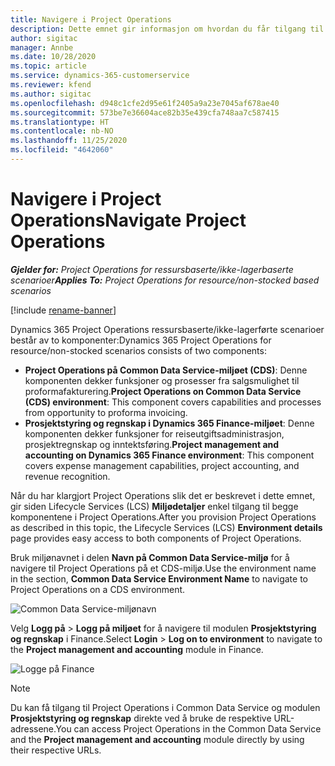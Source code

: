 ```yaml
---
title: Navigere i Project Operations
description: Dette emnet gir informasjon om hvordan du får tilgang til Project Operations fra Lifecycle Services.
author: sigitac
manager: Annbe
ms.date: 10/28/2020
ms.topic: article
ms.service: dynamics-365-customerservice
ms.reviewer: kfend
ms.author: sigitac
ms.openlocfilehash: d948c1cfe2d95e61f2405a9a23e7045af678ae40
ms.sourcegitcommit: 573be7e36604ace82b35e439cfa748aa7c587415
ms.translationtype: HT
ms.contentlocale: nb-NO
ms.lasthandoff: 11/25/2020
ms.locfileid: "4642060"
---
```

# <a name="navigate-project-operations"></a><span data-ttu-id="c21e2-103">Navigere i Project Operations</span><span class="sxs-lookup"><span data-stu-id="c21e2-103">Navigate Project Operations</span></span>

<span data-ttu-id="c21e2-104">_**Gjelder for:** Project Operations for ressursbaserte/ikke-lagerbaserte scenarioer_</span><span class="sxs-lookup"><span data-stu-id="c21e2-104">_**Applies To:** Project Operations for resource/non-stocked based scenarios_</span></span>

[!include [rename-banner](~/includes/cc-data-platform-banner.md)]

<span data-ttu-id="c21e2-105">Dynamics 365 Project Operations ressursbaserte/ikke-lagerførte scenarioer består av to komponenter:</span><span class="sxs-lookup"><span data-stu-id="c21e2-105">Dynamics 365 Project Operations for resource/non-stocked scenarios consists of two components:</span></span> 

 - <span data-ttu-id="c21e2-106">**Project Operations på Common Data Service-miljøet (CDS)**: Denne komponenten dekker funksjoner og prosesser fra salgsmulighet til proformafakturering.</span><span class="sxs-lookup"><span data-stu-id="c21e2-106">**Project Operations on Common Data Service (CDS) environment**: This component covers capabilities and processes from opportunity to proforma invoicing.</span></span> 
 - <span data-ttu-id="c21e2-107">**Prosjektstyring og regnskap i Dynamics 365 Finance-miljøet**: Denne komponenten dekker funksjoner for reiseutgiftsadministrasjon, prosjektregnskap og inntektsføring.</span><span class="sxs-lookup"><span data-stu-id="c21e2-107">**Project management and accounting on Dynamics 365 Finance environment**: This component covers expense management capabilities, project accounting, and revenue recognition.</span></span> 

<span data-ttu-id="c21e2-108">Når du har klargjort Project Operations slik det er beskrevet i dette emnet, gir siden Lifecycle Services (LCS) **Miljødetaljer** enkel tilgang til begge komponentene i Project Operations.</span><span class="sxs-lookup"><span data-stu-id="c21e2-108">After you provision Project Operations as described in this topic, the Lifecycle Services (LCS) **Environment details** page provides easy access to both components of Project Operations.</span></span>  

<span data-ttu-id="c21e2-109">Bruk miljønavnet i delen **Navn på Common Data Service-miljø** for å navigere til Project Operations på et CDS-miljø.</span><span class="sxs-lookup"><span data-stu-id="c21e2-109">Use the environment name in the section, **Common Data Service Environment Name** to navigate to Project Operations on a CDS environment.</span></span> 

  ![Common Data Service-miljønavn](./media/environment-name.PNG)

<span data-ttu-id="c21e2-111">Velg **Logg på** > **Logg på miljøet** for å navigere til modulen **Prosjektstyring og regnskap** i Finance.</span><span class="sxs-lookup"><span data-stu-id="c21e2-111">Select **Login** > **Log on to environment** to navigate to the **Project management and accounting** module in Finance.</span></span>  

   ![Logge på Finance](./media/environment-login.PNG)

> [!NOTE]
> <span data-ttu-id="c21e2-113">Du kan få tilgang til Project Operations i Common Data Service og modulen **Prosjektstyring og regnskap** direkte ved å bruke de respektive URL-adressene.</span><span class="sxs-lookup"><span data-stu-id="c21e2-113">You can access Project Operations in the Common Data Service and the **Project management and accounting** module directly by using their respective URLs.</span></span> 
